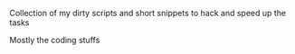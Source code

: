 Collection of my dirty scripts and short snippets to hack and speed up the tasks

Mostly the coding stuffs
